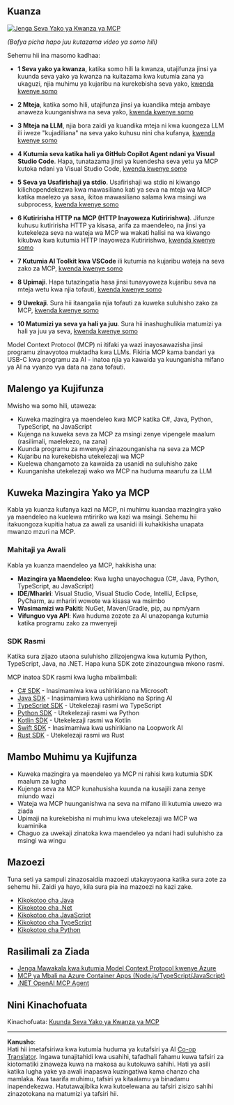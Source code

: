 <!--
CO_OP_TRANSLATOR_METADATA:
{
  "original_hash": "94b861de00829c34912ac36140f6183e",
  "translation_date": "2025-10-06T14:58:52+00:00",
  "source_file": "03-GettingStarted/README.md",
  "language_code": "sw"
}
-->
## Kuanza  

[![Jenga Seva Yako ya Kwanza ya MCP](../../../translated_images/04.0ea920069efd979a0b2dad51e72c1df7ead9c57b3305796068a6cee1f0dd6674.sw.png)](https://youtu.be/sNDZO9N4m9Y)

_(Bofya picha hapo juu kutazama video ya somo hili)_

Sehemu hii ina masomo kadhaa:

- **1 Seva yako ya kwanza**, katika somo hili la kwanza, utajifunza jinsi ya kuunda seva yako ya kwanza na kuitazama kwa kutumia zana ya ukaguzi, njia muhimu ya kujaribu na kurekebisha seva yako, [kwenda kwenye somo](01-first-server/README.md)

- **2 Mteja**, katika somo hili, utajifunza jinsi ya kuandika mteja ambaye anaweza kuunganishwa na seva yako, [kwenda kwenye somo](02-client/README.md)

- **3 Mteja na LLM**, njia bora zaidi ya kuandika mteja ni kwa kuongeza LLM ili iweze "kujadiliana" na seva yako kuhusu nini cha kufanya, [kwenda kwenye somo](03-llm-client/README.md)

- **4 Kutumia seva katika hali ya GitHub Copilot Agent ndani ya Visual Studio Code**. Hapa, tunatazama jinsi ya kuendesha seva yetu ya MCP kutoka ndani ya Visual Studio Code, [kwenda kwenye somo](04-vscode/README.md)

- **5 Seva ya Usafirishaji ya stdio**. Usafirishaji wa stdio ni kiwango kilichopendekezwa kwa mawasiliano kati ya seva na mteja wa MCP katika maelezo ya sasa, ikitoa mawasiliano salama kwa msingi wa subprocess, [kwenda kwenye somo](05-stdio-server/README.md)

- **6 Kutiririsha HTTP na MCP (HTTP Inayoweza Kutiririshwa)**. Jifunze kuhusu kutiririsha HTTP ya kisasa, arifa za maendeleo, na jinsi ya kutekeleza seva na wateja wa MCP wa wakati halisi na wa kiwango kikubwa kwa kutumia HTTP Inayoweza Kutiririshwa, [kwenda kwenye somo](06-http-streaming/README.md)

- **7 Kutumia AI Toolkit kwa VSCode** ili kutumia na kujaribu wateja na seva zako za MCP, [kwenda kwenye somo](07-aitk/README.md)

- **8 Upimaji**. Hapa tutazingatia hasa jinsi tunavyoweza kujaribu seva na mteja wetu kwa njia tofauti, [kwenda kwenye somo](08-testing/README.md)

- **9 Uwekaji**. Sura hii itaangalia njia tofauti za kuweka suluhisho zako za MCP, [kwenda kwenye somo](09-deployment/README.md)

- **10 Matumizi ya seva ya hali ya juu**. Sura hii inashughulikia matumizi ya hali ya juu ya seva, [kwenda kwenye somo](./10-advanced/README.md)

Model Context Protocol (MCP) ni itifaki ya wazi inayosawazisha jinsi programu zinavyotoa muktadha kwa LLMs. Fikiria MCP kama bandari ya USB-C kwa programu za AI - inatoa njia ya kawaida ya kuunganisha mifano ya AI na vyanzo vya data na zana tofauti.

## Malengo ya Kujifunza

Mwisho wa somo hili, utaweza:

- Kuweka mazingira ya maendeleo kwa MCP katika C#, Java, Python, TypeScript, na JavaScript
- Kujenga na kuweka seva za MCP za msingi zenye vipengele maalum (rasilimali, maelekezo, na zana)
- Kuunda programu za mwenyeji zinazounganisha na seva za MCP
- Kujaribu na kurekebisha utekelezaji wa MCP
- Kuelewa changamoto za kawaida za usanidi na suluhisho zake
- Kuunganisha utekelezaji wako wa MCP na huduma maarufu za LLM

## Kuweka Mazingira Yako ya MCP

Kabla ya kuanza kufanya kazi na MCP, ni muhimu kuandaa mazingira yako ya maendeleo na kuelewa mtiririko wa kazi wa msingi. Sehemu hii itakuongoza kupitia hatua za awali za usanidi ili kuhakikisha unapata mwanzo mzuri na MCP.

### Mahitaji ya Awali

Kabla ya kuanza maendeleo ya MCP, hakikisha una:

- **Mazingira ya Maendeleo**: Kwa lugha unayochagua (C#, Java, Python, TypeScript, au JavaScript)
- **IDE/Mhariri**: Visual Studio, Visual Studio Code, IntelliJ, Eclipse, PyCharm, au mhariri wowote wa kisasa wa msimbo
- **Wasimamizi wa Pakiti**: NuGet, Maven/Gradle, pip, au npm/yarn
- **Vifunguo vya API**: Kwa huduma zozote za AI unazopanga kutumia katika programu zako za mwenyeji

### SDK Rasmi

Katika sura zijazo utaona suluhisho zilizojengwa kwa kutumia Python, TypeScript, Java, na .NET. Hapa kuna SDK zote zinazoungwa mkono rasmi.

MCP inatoa SDK rasmi kwa lugha mbalimbali:
- [C# SDK](https://github.com/modelcontextprotocol/csharp-sdk) - Inasimamiwa kwa ushirikiano na Microsoft
- [Java SDK](https://github.com/modelcontextprotocol/java-sdk) - Inasimamiwa kwa ushirikiano na Spring AI
- [TypeScript SDK](https://github.com/modelcontextprotocol/typescript-sdk) - Utekelezaji rasmi wa TypeScript
- [Python SDK](https://github.com/modelcontextprotocol/python-sdk) - Utekelezaji rasmi wa Python
- [Kotlin SDK](https://github.com/modelcontextprotocol/kotlin-sdk) - Utekelezaji rasmi wa Kotlin
- [Swift SDK](https://github.com/modelcontextprotocol/swift-sdk) - Inasimamiwa kwa ushirikiano na Loopwork AI
- [Rust SDK](https://github.com/modelcontextprotocol/rust-sdk) - Utekelezaji rasmi wa Rust

## Mambo Muhimu ya Kujifunza

- Kuweka mazingira ya maendeleo ya MCP ni rahisi kwa kutumia SDK maalum za lugha
- Kujenga seva za MCP kunahusisha kuunda na kusajili zana zenye miundo wazi
- Wateja wa MCP huunganishwa na seva na mifano ili kutumia uwezo wa ziada
- Upimaji na kurekebisha ni muhimu kwa utekelezaji wa MCP wa kuaminika
- Chaguo za uwekaji zinatoka kwa maendeleo ya ndani hadi suluhisho za msingi wa wingu

## Mazoezi

Tuna seti ya sampuli zinazosaidia mazoezi utakayoyaona katika sura zote za sehemu hii. Zaidi ya hayo, kila sura pia ina mazoezi na kazi zake.

- [Kikokotoo cha Java](./samples/java/calculator/README.md)
- [Kikokotoo cha .Net](../../../03-GettingStarted/samples/csharp)
- [Kikokotoo cha JavaScript](./samples/javascript/README.md)
- [Kikokotoo cha TypeScript](./samples/typescript/README.md)
- [Kikokotoo cha Python](../../../03-GettingStarted/samples/python)

## Rasilimali za Ziada

- [Jenga Mawakala kwa kutumia Model Context Protocol kwenye Azure](https://learn.microsoft.com/azure/developer/ai/intro-agents-mcp)
- [MCP ya Mbali na Azure Container Apps (Node.js/TypeScript/JavaScript)](https://learn.microsoft.com/samples/azure-samples/mcp-container-ts/mcp-container-ts/)
- [.NET OpenAI MCP Agent](https://learn.microsoft.com/samples/azure-samples/openai-mcp-agent-dotnet/openai-mcp-agent-dotnet/)

## Nini Kinachofuata

Kinachofuata: [Kuunda Seva Yako ya Kwanza ya MCP](01-first-server/README.md)

---

**Kanusho**:  
Hati hii imetafsiriwa kwa kutumia huduma ya kutafsiri ya AI [Co-op Translator](https://github.com/Azure/co-op-translator). Ingawa tunajitahidi kwa usahihi, tafadhali fahamu kuwa tafsiri za kiotomatiki zinaweza kuwa na makosa au kutokuwa sahihi. Hati ya asili katika lugha yake ya awali inapaswa kuzingatiwa kama chanzo cha mamlaka. Kwa taarifa muhimu, tafsiri ya kitaalamu ya binadamu inapendekezwa. Hatutawajibika kwa kutoelewana au tafsiri zisizo sahihi zinazotokana na matumizi ya tafsiri hii.